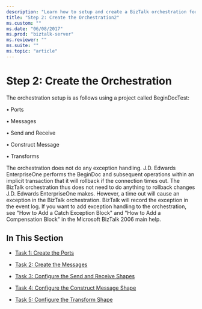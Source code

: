 ```yaml
---
description: "Learn how to setup and create a BizTalk orchestration for the J.D. Edwards EnterpriseOne system."
title: "Step 2: Create the Orchestration2"
ms.custom: ""
ms.date: "06/08/2017"
ms.prod: "biztalk-server"
ms.reviewer: ""
ms.suite: ""
ms.topic: "article"
---
```

# Step 2: Create the Orchestration

The orchestration setup is as follows using a project called BeginDocTest:  
  
 • Ports  
  
 • Messages  
  
 • Send and Receive  
  
 • Construct Message  
  
 • Transforms  
  
 The orchestration does not do any exception handling. J.D. Edwards EnterpriseOne performs the BeginDoc and subsequent operations within an implicit transaction that it will rollback if the connection times out. The BizTalk orchestration thus does not need to do anything to rollback changes J.D. Edwards EnterpriseOne makes. However, a time out will cause an exception in the BizTalk orchestration. BizTalk will record the exception in the event log. If you want to add exception handling to the orchestration, see "How to Add a Catch Exception Block" and "How to Add a Compensation Block" in the Microsoft BizTalk 2006 main help.  
  
## In This Section  
  
- [Task 1: Create the Ports](../core/task-1-create-the-ports1.md)  
  
- [Task 2: Create the Messages](../core/task-2-create-the-messages2.md)  
  
- [Task 3: Configure the Send and Receive Shapes](../core/task-3-configure-the-send-and-receive-shapes2.md)  
  
- [Task 4: Configure the Construct Message Shape](../core/task-4-configure-the-construct-message-shape1.md)  
  
- [Task 5: Configure the Transform Shape](../core/task-5-configure-the-transform-shape2.md)
